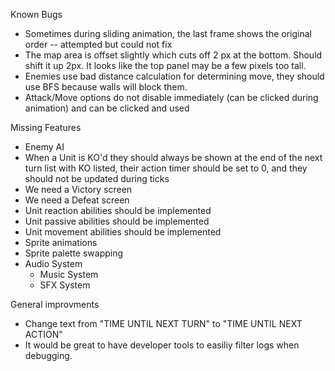 Known Bugs

- Sometimes during sliding animation, the last frame shows the original order -- attempted but could not fix
- The map area is offset slightly which cuts off 2 px at the bottom. Should shift it up 2px. It looks like the top panel may be a few pixels too tall.
- Enemies use bad distance calculation for determining move, they should use BFS because walls will block them.
- Attack/Move options do not disable immediately (can be clicked during animation) and can be clicked and used

Missing Features
 - Enemy AI
 - When a Unit is KO'd they should always be shown at the end of the next turn list with KO listed, their action timer should be set to 0, and they should not be updated during ticks
 - We need a Victory screen
 - We need a Defeat screen
 - Unit reaction abilities should be implemented
 - Unit passive abilities should be implemented
 - Unit movement abilities should be implemented
 - Sprite animations
 - Sprite palette swapping
 - Audio System
    - Music System
    - SFX System

General improvments
 - Change text from "TIME UNTIL NEXT TURN" to "TIME UNTIL NEXT ACTION"
 - It would be great to have developer tools to easiliy filter logs when debugging.
 
 
 